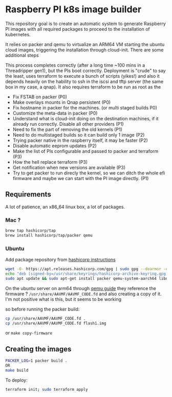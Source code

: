 

# Raspberry PI k8s image builder
This repository goal is to create an automatic system to generate Raspberry PI images with all required packages
to proceed to the installation of kubernetes.

It relies on packer and qemu to virtualize an ARM64 VM starting the ubuntu cloud images,
triggering the installation through cloud-init. There are some additional steps

This process completes correctly (after a long time ~100 mins in a Threadripper gen1), but the PIs boot correctly.
Deployment is "crude" to say the least, uses terraform to execute a bunch of scripts (yikes!) and also it depends
heavily on the hability to ssh in the iscsi and tftp server (the same box in my case, a qnap). It also requires terraform to
be run as root as the 

* Fix FSTAB on packer (P0)
* Make overlays mounts in Qnap persistent (P0)
* Fix hostname in packer for the machines. (or multi staged builds P0)
* Customize the meta-data in packer (P0)
* Understand what is cloud-init doing on the destination machines, if it already run correctly. Disable all other providers (P1)
* Need to fix the part of removing the old kernels (P1)
* Need to do multistaged builds so it can build only 1 image (P2)
* Trying packer native in the raspberry itself, it may be faster (P2)
* Disable automatic eeprom updates (P2)
* Make the list of PIs configurable and passed to packer and terraform (P3)
* How the hell replace terraform (P3)
* Get notification when new versions are available (P3)
* Try to get packer to run direcly the kernel, so we can ditch the whole efi firmware and maybe we can start with the PI image directly. (P1)

## Requirements
A lot of patience, an x86_64 linux box, a lot of packages. 

### Mac ?
```bash
brew tap hashicorp/tap
brew install hashicorp/tap/packer qemu
```

### Ubuntu
Add package repository from [hashicorp instructions](https://developer.hashicorp.com/packer/downloads?product_intent=packer)

```bash
wget -O- https://apt.releases.hashicorp.com/gpg | sudo gpg --dearmor -o /usr/share/keyrings/hashicorp-archive-keyring.gpg
echo "deb [signed-by=/usr/share/keyrings/hashicorp-archive-keyring.gpg] https://apt.releases.hashicorp.com $(lsb_release -cs) main" | sudo tee /etc/apt/sources.list.d/hashicorp.list
sudo apt update && sudo apt-get install packer qemu-system-aarch64 libnfs-utils open-iscsi jq
```

On the ubuntu server on arm64 through [qemu guide](https://wiki.ubuntu.com/ARM64/QEMU#:~:text=Ubuntu%2Farm64%20can%20run%20inside,you%20have%20an%20arm64%20host) they reference the firmware ?
`/usr/share/AAVMF/AAVMF_CODE.fd` and also creating a copy of it. I'm not positive what is this, but it seems to be working

so before running the packer build:
```bash
cp /usr/share/AAVMF/AAVMF_CODE.fd .
cp /usr/share/AAVMF/AAVMF_CODE.fd flash1.img
```

or `make copy-firmware`

## Creating the images 
```bash
PACKER_LOG=1 packer build . 
OR
make build
```
To deploy:
```bash
terraform init; sudo terraform apply 
```


